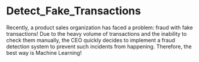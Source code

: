 # Detect_Fake_Transactions
Recently, a product sales organization has faced a problem: fraud with fake transactions!  Due to the heavy volume of transactions and the inability to check them manually, the CEO quickly decides to implement a fraud detection system to prevent such incidents from happening. Therefore, the best way is Machine Learning!
